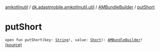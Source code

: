 [amkotlinutil](../../index.md) / [dk.adaptmobile.amkotlinutil.util](../index.md) / [AMBundleBuilder](index.md) / [putShort](./put-short.md)

# putShort

`open fun putShort(key: `[`String`](https://kotlinlang.org/api/latest/jvm/stdlib/kotlin/-string/index.html)`!, value: `[`Short`](https://kotlinlang.org/api/latest/jvm/stdlib/kotlin/-short/index.html)`): `[`AMBundleBuilder`](index.md)`!` [(source)](https://github.com/adaptmobile-organization/amkotlinutil/tree/master/amkotlinutil/src/main/java/dk/adaptmobile/amkotlinutil/util/AMBundleBuilder.java#L148)